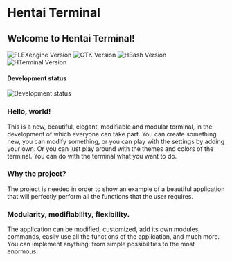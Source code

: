 # Hentai Terminal
## Welcome to Hentai Terminal!

![FLEXengine Version](https://img.shields.io/badge/FLEXengine-11.0.210-orange) ![CTK Version](https://img.shields.io/badge/CTK-2.0.210-orange) ![HBash Version](https://img.shields.io/badge/Hentai%20Bash-3.0.010-red) ![HTerminal Version](https://img.shields.io/badge/Hentai%20Terminal-3.0.010-red)

#### Development status
![Development status](https://img.shields.io/badge/Already%20done-90%20%25-yellowgreen)

### Hello, world!

This is a new, beautiful, elegant, modifiable and modular terminal, in the development of which everyone can take part. You can create something new, you can modify something, or you can play with the settings by adding your own. Or you can just play around with the themes and colors of the terminal. You can do with the terminal what you want to do.

### Why the project?

The project is needed in order to show an example of a beautiful application that will perfectly perform all the functions that the user requires.

### Modularity, modifiability, flexibility.

The application can be modified, customized, add its own modules, commands, easily use all the functions of the application, and much more. You can implement anything: from simple possibilities to the most enormous.
